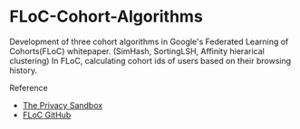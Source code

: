 # FLoC-Cohort-Algorithms
Development of three cohort algorithms in Google's Federated Learning of Cohorts(FLoC) whitepaper. (SimHash, SortingLSH, Affinity hierarical clustering)
In FLoC, calculating cohort ids of users based on their browsing history.

Reference
- [The Privacy Sandbox](https://www.chromium.org/Home/chromium-privacy/privacy-sandbox)
- [FLoC GitHub](https://github.com/google/ads-privacy/tree/master/proposals/FLoC)
